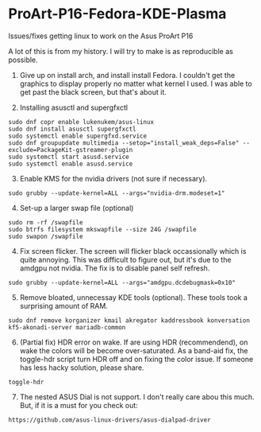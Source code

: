 # ProArt-P16-Fedora-KDE-Plasma
Issues/fixes getting linux to work on the Asus ProArt P16

A lot of this is from my history. I will try to make is as reproducible as possible.

1. Give up on install arch, and install install Fedora. I couldn't get the graphics to display properly no matter what kernel I used. I was able to get past the black screen, but that's about it.
  

2. Installing asusctl and supergfxctl

```
sudo dnf copr enable lukenukem/asus-linux
sudo dnf install asusctl supergfxctl
sudo systemctl enable supergfxd.service
sudo dnf groupupdate multimedia --setop="install_weak_deps=False" --exclude=PackageKit-gstreamer-plugin
sudo systemctl start asusd.service 
sudo systemctl enable asusd.service
```

3. Enable KMS for the nvidia drivers (not sure if necessary).

```
sudo grubby --update-kernel=ALL --args="nvidia-drm.modeset=1"
```

4. Set-up a larger swap file (optional)

```
sudo rm -rf /swapfile 
sudo btrfs filesystem mkswapfile --size 24G /swapfile
sudo swapon /swapfile
```

4. Fix screen flicker. The screen will flicker black occassionally which is quite annoying. This was difficult to figure out, but it's due to the amdgpu not nvidia.
The fix is to disable panel self refresh.
```
sudo grubby --update-kernel=ALL --args="amdgpu.dcdebugmask=0x10"
```

5. Remove bloated, unnecessay KDE tools (optional). These tools took a surprising amount of RAM.

```
sudo dnf remove korganizer kmail akregator kaddressbook konversation kf5-akonadi-server mariadb-common
```

6. (Partial fix) HDR error on wake. If are using HDR (recommendend), on wake the colors will be become over-saturated. As a band-aid fix, the toggle-hdr script turn HDR off and on fixing the color issue. If someone has less hacky solution, please share.

```
toggle-hdr
```

7. The nested ASUS Dial is not support. I don't really care abou this much. But, if it is a must for you check out:

```
https://github.com/asus-linux-drivers/asus-dialpad-driver
```
